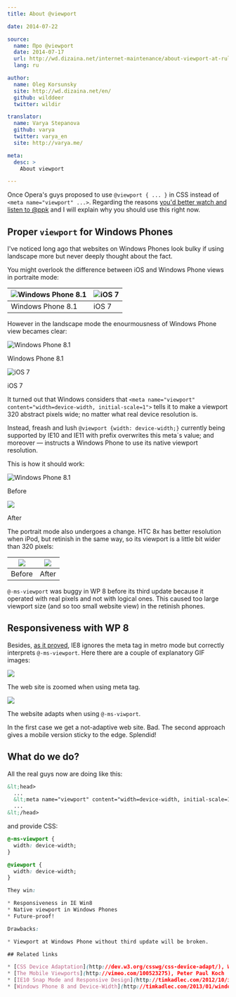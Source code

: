 ```yaml
---
title: About @viewport

date: 2014-07-22

source:
  name: Про @viewport
  date: 2014-07-17
  url: http://wd.dizaina.net/internet-maintenance/about-viewport-at-rule/
  lang: ru

author:
  name: Oleg Korsunsky
  site: http://wd.dizaina.net/en/
  github: wilddeer
  twitter: wildir

translator:
  name: Varya Stepanova
  github: varya
  twitter: varya_en
  site: http://varya.me/

meta:
  desc: >
    About viewport

---
```


Once Opera's guys proposed to use `@viewport { ... }` in CSS instead of `<meta name="viewport" ...>`. Regarding the
reasons
[you'd better watch and listen to @ppk](http://vimeo.com/100523275) and I will explain why you should use this
right now.

<!-- cut -->

## Proper `viewport` for Windows Phones

I've noticed long ago that websites on Windows Phones look bulky if using landscape more but never deeply thought
about the fact.

You might overlook the difference between iOS and Windows Phone views in portraite mode:

![Windows Phone 8.1](p_before-portrait.png) | ![iOS 7](p_ipod-portrait.png)
---------------------------|-------------------------
<div class="article__tip">Windows Phone 8.1</div> | <div class="article__tip">iOS 7</div>

However in the landscape mode the enourmousness of Windows Phone view becames clear:

![Windows Phone 8.1](p_before-landscape.png) <br/>
<div class='article__tip'>
Windows Phone 8.1
</div>

![iOS 7](p_ipod-landscape.png) <br/>
<div class='article__tip'>
iOS 7
</div>

It turned out that Windows considers that `<meta name="viewport" content="width=device-width, initial-scale=1">` tells
it to make a viewport 320 abstract pixels wide; no matter what real device resolution is.

Instead, freash and lush `@viewport {width: device-width;}` currently being supported by IE10 and IE11 with prefix
overwrites this meta`s value; and moreover — instructs a Windows Phone to use its native viewport resolution.

This is how it should work:

![Windows Phone 8.1](before-landscape.png) <br/>
<div class='article__tip'>
Before
</div>

![](after-landscape.png) <br/>
<div class='article__tip'>
After
</div>

The portrait mode also undergoes a change. HTC 8x has better resolution when iPod, but retinish in the same way, so its
viewport is a little bit wider than 320 pixels:

![](before-portrait.png) | ![](after-portrait.png)
-------------------------|-------------------------
<div class="article__tip">Before</div> | <div class="article__tip">After</div>

`@-ms-viewport` was buggy in WP 8 before its third update because it operated with real pixels and not with logical
ones. This caused too large viewport size (and so too small website view) in the retinish phones.

## Responsiveness with WP 8

Besides, [as it proved](http://timkadlec.com/2013/01/windows-phone-8-and-device-width/), IE8 ignores the meta tag in
metro mode but correctly interprets `@-ms-viewport`. Here there are a couple of explanatory GIF images:

![](win8-before.gif) <br/>
<div class='article__tip'>
The web site is zoomed when using meta tag.
</div>

![](win8-after.gif) <br/>
<div class='article__tip'>
The website adapts when using <code>@-ms-viwport</code>.
</div>

In the first case we get a not-adaptive web site. Bad. The second approach gives a mobile version sticky to the edge.
Splendid!

## What do we do?

All the real guys now are doing like this:

```html
&lt;head>
  ...
  &lt;meta name="viewport" content="width=device-width, initial-scale=1">
  ...
&lt;/head>
```

and provide CSS:

```css
@-ms-viewport {
  width: device-width;
}

@viewport {
  width: device-width;
}

They win:

* Responsiveness in IE Win8
* Native viewport in Windows Phones
* Future-proof!

Drawbacks:

* Viewport at Windows Phone without third update will be broken.

## Related links

* [CSS Device Adaptation](http://dev.w3.org/csswg/css-device-adapt/), W3C
* [The Mobile Viewports](http://vimeo.com/100523275), Peter Paul Koch
* [IE10 Snap Mode and Responsive Design](http://timkadlec.com/2012/10/ie10-snap-mode-and-responsive-design/), Tim Kadlec
* [Windows Phone 8 and Device-Width](http://timkadlec.com/2013/01/windows-phone-8-and-device-width/), Tim Kadlec
